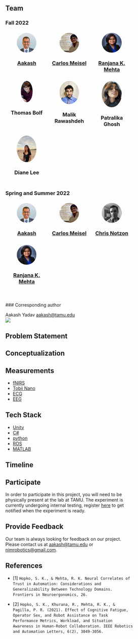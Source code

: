 
<style>
* {
  box-sizing: border-box;
}
.column {
  float: left;
  width: 33.33%;
  padding: 5px;
}
/* Clearfix (clear floats) */
.row::after {
  content: "";
  clear: both;
  display: table;
}
img {
  display: block;
  margin-left: auto;
  margin-right: auto;
}
</style>

## Team

### Fall 2022

<div class="row">
  <div class="column">
    <img style="border-radius: 50%; width: 50%; float: center" src="assets/aakash.jpg">
    <h3 style="text-align: center"><a href="https://nimrobotics.com/">Aakash</a></h3>
  </div>
  <div class="column">
    <img style="border-radius: 50%; width: 50%; float: center" src="assets/carlos.jpg">
    <h3 style="text-align: center"><a href="https://www.linkedin.com/in/carlos-meisel/">Carlos Meisel</a></h3>
  </div>
  <div class="column">
    <img style="border-radius: 50%; width: 50%; float: center" src="assets/mehta.jpg">
    <h3 style="text-align: center"><a href="https://www.linkedin.com/in/ranjanamehta/">Ranjana K. Mehta</a></h3>
  </div>
  <div class="column">
    <img style="border-radius: 50%; width: 30%; float: center" src="assets/Thomas.JPG">
    <h3 style="text-align: center"><a>Thomas Bolf</a></h3>
  </div>
  <div class="column">
    <img style="border-radius: 50%; width: 50%; float: center" src="assets/malik.jpeg">
    <h3 style="text-align: center"><a>Malik Rawashdeh</a></h3>
  </div>
  <div class="column">
    <img style="border-radius: 50%; width: 50%; float: center" src="assets/patralika.jpg">
    <h3 style="text-align: center"><a>Patralika Ghosh</a></h3>
  </div>
  <div class="column">
    <img style="border-radius: 50%; width: 50%; float: center" src="assets/diane.JPG">
    <h3 style="text-align: center"><a>Diane Lee</a></h3>
  </div>
</div>

### Spring and Summer 2022

<div class="row">
  <div class="column">
    <img style="border-radius: 50%; width: 50%; float: center" src="assets/aakash.jpg">
    <h3 style="text-align: center"><a href="https://nimrobotics.com/">Aakash</a></h3>
  </div>
  <div class="column">
    <img style="border-radius: 50%; width: 50%; float: center" src="assets/carlos.jpg">
    <h3 style="text-align: center"><a href="https://www.linkedin.com/in/carlos-meisel/">Carlos Meisel</a></h3>
  </div>
  <div class="column">
    <img style="border-radius: 50%; width: 50%; float: center" src="assets/chris.jpg">
    <h3 style="text-align: center"><a href="https://www.linkedin.com/in/chris-notzon-8a8b0415a/">Chris Notzon</a></h3>
  </div>
  <div class="column">
    <img style="border-radius: 50%; width: 50%; float: center" src="assets/mehta.jpg">
    <h3 style="text-align: center"><a href="https://www.linkedin.com/in/ranjanamehta/">Ranjana K. Mehta</a></h3>
  </div>
</div>

<br>
<br>
### Corresponding author

Aakash Yadav [aakash@tamu.edu](mailto:aakash@tamu.edu) [![](https://img.shields.io/twitter/follow/nimrobotics.svg?style=social)](https://twitter.com/intent/follow?screen_name=nimrobotics)

<!-- <iframe src="poster.pdf" width="100%" height="500px"> </iframe>  -->


## Problem Statement

## Conceptualization

## Measurements
- [fNIRS](https://www.nimh.nih.gov/research/fNIRS/)
- [Tobii Nano](https://www.tobii.com/en-us/products/nano-eye-tracking/)
- [ECG](https://www.actiheart.com/)
- [EEG](https://www.brainproducts.com/en/products/brain-vision-recorder/)

## Tech Stack
- [Unity](https://unity3d.com/)
- [C#](https://docs.microsoft.com/en-us/dotnet/csharp/)
- [python](https://www.python.org/)
- [ROS](https://www.ros.org/)
- [MATLAB](https://www.mathworks.com/)

## Timeline

## Participate
In order to participate in this project, you will need to be physically present at the lab at TAMU. The experiment is currently undergoing internal testing, register [here](https://forms.gle/4YYi2Exzs5MyREZu5) to get notified when the experiment is ready.

## Provide Feedback
Our team is always looking for feedback on our project. Please contact us at [aakash@tamu.edu](mailto:aakash@tamu.edu) or [nimrobotics@gmail.com](mailto:nimrobotics@gmail.com).

<!-- reference the papers -->
## References
- [1] `Hopko, S. K., & Mehta, R. K. Neural Correlates of Trust in Automation: Considerations and Generalizability Between Technology Domains. Frontiers in Neuroergonomics, 26.`

- [2] `Hopko, S. K., Khurana, R., Mehta, R. K., & Pagilla, P. R. (2021). Effect of Cognitive Fatigue, Operator Sex, and Robot Assistance on Task Performance Metrics, Workload, and Situation Awareness in Human-Robot Collaboration. IEEE Robotics and Automation Letters, 6(2), 3049-3056.`


